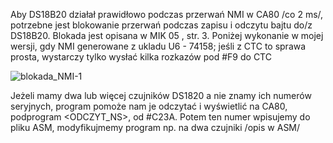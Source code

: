 Aby DS18B20 działał prawidłowo podczas przerwań NMI w CA80 /co 2 ms/, potrzebne jest blokowanie przerwań podczas zapisu i odczytu bajtu do/z DS18B20. Blokada jest opisana w MIK 05 , str. 3. Poniżej wykonanie w mojej wersji, gdy NMI generowane z ukladu U6 - 74158; jeśli z CTC to sprawa prosta, wystarczy tylko wysłać kilka rozkazów pod #F9 do CTC

![blokada_NMI-1](https://github.com/user-attachments/assets/01c2a7ce-3a2c-40d0-bcbf-fe610553413b)

Jeżeli mamy dwa lub więcej czujników DS1820 a nie znamy ich numerów seryjnych, program pomoże nam je odczytać i wyświetlić na CA80, podprogram <ODCZYT_NS>, od #C23A. Potem ten numer wpisujemy do pliku ASM, modyfikujmemy program np. na dwa czujniki /opis w ASM/






